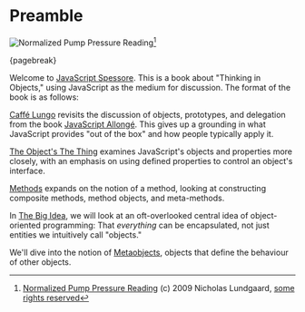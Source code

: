 # Preamble

![Normalized Pump Pressure Reading](images/nalundgaard.jpg)[^nalundgaard]

[^nalundgaard]: [Normalized Pump Pressure Reading](http://www.flickr.com/photos/nalundgaard/3163040635) (c) 2009 Nicholas Lundgaard, [some rights reserved](http://creativecommons.org/licenses/by-sa/2.0/deed.en)

{pagebreak}

Welcome to [JavaScript Spessore][js]. This is a book about "Thinking in Objects," using JavaScript as the medium for discussion. The format of the book is as follows:

[Caffé Lungo](#lungo) revisits the discussion of objects, prototypes, and delegation from the book [JavaScript Allongé][ja]. This gives up a grounding in what JavaScript provides "out of the box" and how people typically apply it.

[The Object's The Thing](#object) examines JavaScript's objects and properties more closely, with an emphasis on using defined properties to control an object's interface.

[Methods](#methods) expands on the notion of a method, looking at constructing composite methods, method objects, and meta-methods.

In [The Big Idea](#big-idea), we will look at an oft-overlooked central idea of object-oriented programming: That *everything* can be encapsulated, not just entities we intuitively call "objects."

We'll dive into the notion of [Metaobjects](#metaobjects), objects that define the behaviour of other objects.

[ja]: https://leanpub.com/javascriptallongesix
[js]: https://leanpub.com/javascript-spessore